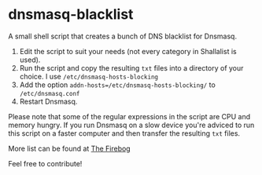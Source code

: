 # dnsmasq-blacklist

A small shell script that creates a bunch of DNS blacklist for Dnsmasq.

1. Edit the script to suit your needs (not every category in Shallalist is used).
2. Run the script and copy the resulting `txt` files into a directory of your choice. I use `/etc/dnsmasq-hosts-blocking`
3. Add the option `addn-hosts=/etc/dnsmasq-hosts-blocking/` to `/etc/dnsmasq.conf`
3. Restart Dnsmasq.

Please note that some of the regular expressions in the script are CPU and memory hungry. If you run Dnsmasq on a slow device you're adviced to run this script on a faster computer and then transfer the resulting `txt` files.

More list can be found at [The Firebog](https://firebog.net/)

Feel free to contribute!
